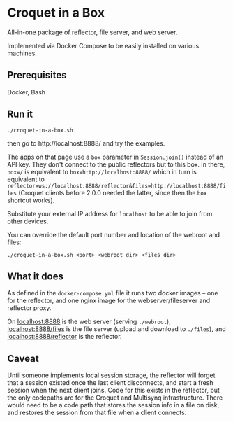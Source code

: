 # Croquet in a Box

All-in-one package of reflector, file server, and web server.

Implemented via Docker Compose to be easily installed on various machines.

## Prerequisites

Docker, Bash

## Run it

    ./croquet-in-a-box.sh

then go to http://localhost:8888/ and try the examples.

The apps on that page use a `box` parameter in `Session.join()` instead of an API key. They don't connect to the public reflectors but to this box. In there, `box=/` is equivalent to `box=http://localhost:8888/` which in turn is equivalent to  `reflector=ws://localhost:8888/reflector&files=http://localhost:8888/files` (Croquet clients before 2.0.0 needed the latter, since then the `box` shortcut works).

Substitute your external IP address for `localhost` to be able to join from other devices.

You can override the default port number and location of the webroot and files:

    ./croquet-in-a-box.sh <port> <webroot dir> <files dir>

## What it does

As defined in the `docker-compose.yml` file it runs two docker images – one for the reflector, and one nginx image for the webserver/fileserver and reflector proxy.

On [localhost:8888](http://localhost:8888/) is the web server (serving `./webroot`),
[localhost:8888/files](http://localhost:8888/files/) is the file server (upload and download to `./files`), and [localhost:8888/reflector](http://localhost:8888/reflector) is the reflector.

## Caveat

Until someone implements local session storage, the reflector will forget that a session existed once the last client disconnects, and start a fresh session when the next client joins. Code for this exists in the reflector, but the only codepaths are for the Croquet and Multisynq infrastructure. There would need to be a code path that stores the session info in a file on disk, and restores the session from that file when a client connects.

